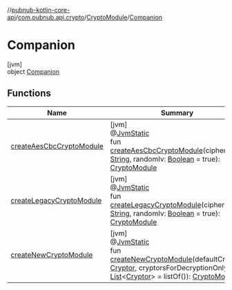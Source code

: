 //[pubnub-kotlin-core-api](../../../../index.md)/[com.pubnub.api.crypto](../../index.md)/[CryptoModule](../index.md)/[Companion](index.md)

# Companion

[jvm]\
object [Companion](index.md)

## Functions

| Name | Summary |
|---|---|
| [createAesCbcCryptoModule](create-aes-cbc-crypto-module.md) | [jvm]<br>@[JvmStatic](https://kotlinlang.org/api/latest/jvm/stdlib/kotlin.jvm/-jvm-static/index.html)<br>fun [createAesCbcCryptoModule](create-aes-cbc-crypto-module.md)(cipherKey: [String](https://kotlinlang.org/api/latest/jvm/stdlib/kotlin/-string/index.html), randomIv: [Boolean](https://kotlinlang.org/api/latest/jvm/stdlib/kotlin/-boolean/index.html) = true): [CryptoModule](../index.md) |
| [createLegacyCryptoModule](create-legacy-crypto-module.md) | [jvm]<br>@[JvmStatic](https://kotlinlang.org/api/latest/jvm/stdlib/kotlin.jvm/-jvm-static/index.html)<br>fun [createLegacyCryptoModule](create-legacy-crypto-module.md)(cipherKey: [String](https://kotlinlang.org/api/latest/jvm/stdlib/kotlin/-string/index.html), randomIv: [Boolean](https://kotlinlang.org/api/latest/jvm/stdlib/kotlin/-boolean/index.html) = true): [CryptoModule](../index.md) |
| [createNewCryptoModule](create-new-crypto-module.md) | [jvm]<br>@[JvmStatic](https://kotlinlang.org/api/latest/jvm/stdlib/kotlin.jvm/-jvm-static/index.html)<br>fun [createNewCryptoModule](create-new-crypto-module.md)(defaultCryptor: [Cryptor](../../../com.pubnub.api.crypto.cryptor/-cryptor/index.md), cryptorsForDecryptionOnly: [List](https://kotlinlang.org/api/latest/jvm/stdlib/kotlin.collections/-list/index.html)&lt;[Cryptor](../../../com.pubnub.api.crypto.cryptor/-cryptor/index.md)&gt; = listOf()): [CryptoModule](../index.md) |
